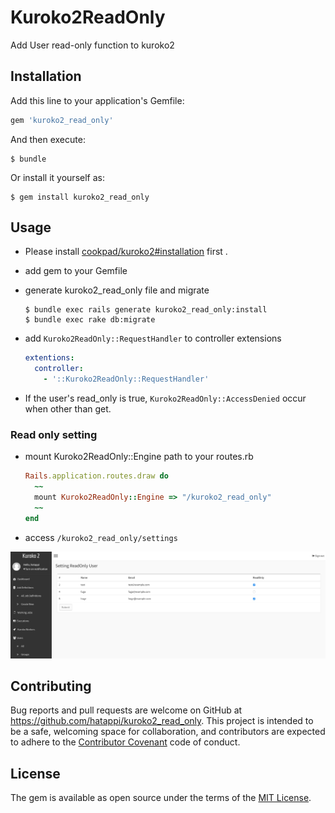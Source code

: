 # Kuroko2ReadOnly

Add User read-only function to kuroko2

## Installation

Add this line to your application's Gemfile:

```ruby
gem 'kuroko2_read_only'
```

And then execute:

    $ bundle

Or install it yourself as:

    $ gem install kuroko2_read_only

## Usage

- Please install [cookpad/kuroko2#installation](https://github.com/cookpad/kuroko2#installation) first .
- add gem to your Gemfile
- generate kuroko2_read_only file and migrate

  ```
  $ bundle exec rails generate kuroko2_read_only:install
  $ bundle exec rake db:migrate
  ```
- add `Kuroko2ReadOnly::RequestHandler` to controller extensions

  ```yaml
  extentions:
    controller:
      - '::Kuroko2ReadOnly::RequestHandler'
  ```
- If the user's read_only is true, `Kuroko2ReadOnly::AccessDenied` occur when other than get.

### Read only setting
- mount Kuroko2ReadOnly::Engine path to your routes.rb

  ```rb
  Rails.application.routes.draw do
    ~~
    mount Kuroko2ReadOnly::Engine => "/kuroko2_read_only"
    ~~
  end
  ```

- access `/kuroko2_read_only/settings`

![](./examples/settings.jpeg)

## Contributing

Bug reports and pull requests are welcome on GitHub at https://github.com/hatappi/kuroko2_read_only. This project is intended to be a safe, welcoming space for collaboration, and contributors are expected to adhere to the [Contributor Covenant](http://contributor-covenant.org) code of conduct.


## License

The gem is available as open source under the terms of the [MIT License](http://opensource.org/licenses/MIT).

